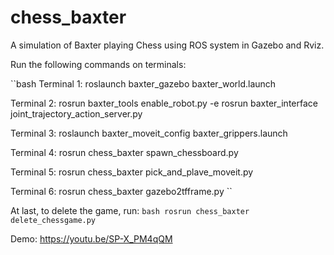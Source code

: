# chess_baxter
 A simulation of Baxter playing Chess using ROS system in Gazebo and Rviz.

 
Run the following commands on terminals:

``bash
Terminal 1:
roslaunch baxter_gazebo baxter_world.launch

Terminal 2:
rosrun baxter_tools enable_robot.py -e
rosrun baxter_interface joint_trajectory_action_server.py

Terminal 3:
roslaunch baxter_moveit_config baxter_grippers.launch

Terminal 4:
rosrun chess_baxter spawn_chessboard.py

Terminal 5:
rosrun chess_baxter pick_and_plave_moveit.py

Terminal 6:
rosrun chess_baxter gazebo2tfframe.py
``

At last, to delete the game, run:
``bash
rosrun chess_baxter delete_chessgame.py
``

Demo: https://youtu.be/SP-X_PM4qQM
